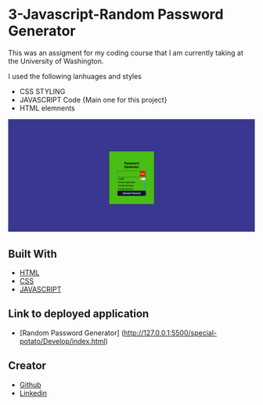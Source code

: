 # 3-Javascript-Random Password Generator 

This was an assigment for my coding course that I am currently taking at the University of Washington.

I used the following lanhuages and styles

- CSS STYLING
- JAVASCRIPT Code {Main one for this project}
- HTML elemnents

![Image](./assets/Screen%20Shot%202022-06-29%20at%204.33.07%20PM.png)

## Built With

* [HTML](https://developer.mozilla.org/en-US/docs/Web/HTML)
* [CSS](https://developer.mozilla.org/en-US/docs/Web/CSS)
* [JAVASCRIPT](https://developer.mozilla.org/en-US/docs/Web/JavaScript)

## Link to deployed application

* [Random Password Generator] (http://127.0.0.1:5500/special-potato/Develop/index.html)



## Creator 

* [Github](https://github.com/mannysangha1)
* [Linkedin](https://www.linkedin.com/in/manny-sangha-74a396a5/)